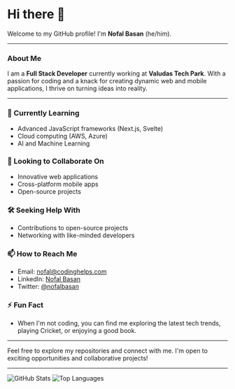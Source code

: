 # Hi there 👋

Welcome to my GitHub profile! I'm **Nofal Basan** (he/him).

---

### About Me

I am a **Full Stack Developer** currently working at **Valudas Tech Park**. With a passion for coding and a knack for creating dynamic web and mobile applications, I thrive on turning ideas into reality.

---

### 🌱 Currently Learning
- Advanced JavaScript frameworks (Next.js, Svelte)
- Cloud computing (AWS, Azure)
- AI and Machine Learning

### 🚀 Looking to Collaborate On
- Innovative web applications
- Cross-platform mobile apps
- Open-source projects

### 🛠️ Seeking Help With
- Contributions to open-source projects
- Networking with like-minded developers

### 📫 How to Reach Me
- Email: [nofal@codinghelps.com](mailto:nofal@codinghelps.com)
- LinkedIn: [Nofal Basan](https://www.linkedin.com/in/nofal-basan-7a6b65232/)
- Twitter: [@nofalbasan](https://twitter.com/nofalbasan)

### ⚡ Fun Fact
- When I'm not coding, you can find me exploring the latest tech trends, playing Cricket, or enjoying a good book.

---

Feel free to explore my repositories and connect with me. I'm open to exciting opportunities and collaborative projects!

---

![GitHub Stats](https://github-readme-stats.vercel.app/api?username=basannofal&show_icons=true&theme=radical)
![Top Languages](https://github-readme-stats.vercel.app/api/top-langs/?username=basannofal&layout=compact&theme=radical)

<!--
**basannofal/basannofal** is a ✨ _special_ ✨ repository because its `README.md` (this file) appears on your GitHub profile.

Here are some ideas to get you started:

- 🔭 I’m currently working on ...
- 🌱 I’m currently learning ...
- 👯 I’m looking to collaborate on ...
- 🤔 I’m looking for help with ...
- 💬 Ask me about ...
- 📫 How to reach me: ...
- 😄 Pronouns: ...
- ⚡ Fun fact: ...
-->
